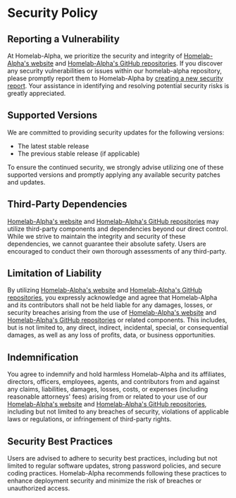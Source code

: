 # Security Policy

## Reporting a Vulnerability

At Homelab-Alpha, we prioritize the security and integrity of [Homelab-Alpha's
website] and [Homelab-Alpha's GitHub repositories]. If you discover any security
vulnerabilities or issues within our homelab-alpha repository, please promptly
report them to Homelab-Alpha by [creating a new security report]. Your
assistance in identifying and resolving potential security risks is greatly
appreciated.

## Supported Versions

We are committed to providing security updates for the following versions:

- The latest stable release
- The previous stable release (if applicable)

To ensure the continued security, we strongly advise utilizing one of these
supported versions and promptly applying any available security patches and
updates.

## Third-Party Dependencies

[Homelab-Alpha's website] and [Homelab-Alpha's GitHub repositories] may utilize
third-party components and dependencies beyond our direct control. While we
strive to maintain the integrity and security of these dependencies, we cannot
guarantee their absolute safety. Users are encouraged to conduct their own
thorough assessments of any third-party.

## Limitation of Liability

By utilizing [Homelab-Alpha's website] and [Homelab-Alpha's GitHub
repositories], you expressly acknowledge and agree that Homelab-Alpha and its
contributors shall not be held liable for any damages, losses, or security
breaches arising from the use of [Homelab-Alpha's website] and [Homelab-Alpha's
GitHub repositories] or related components. This includes, but is not limited
to, any direct, indirect, incidental, special, or consequential damages, as well
as any loss of profits, data, or business opportunities.

## Indemnification

You agree to indemnify and hold harmless Homelab-Alpha and its affiliates,
directors, officers, employees, agents, and contributors from and against any
claims, liabilities, damages, losses, costs, or expenses (including reasonable
attorneys' fees) arising from or related to your use of our [Homelab-Alpha's
website] and [Homelab-Alpha's GitHub repositories], including but not limited to
any breaches of security, violations of applicable laws or regulations, or
infringement of third-party rights.

## Security Best Practices

Users are advised to adhere to security best practices, including but not
limited to regular software updates, strong password policies, and secure coding
practices. Homelab-Alpha recommends following these practices to enhance
deployment security and minimize the risk of breaches or unauthorized access.

[Homelab-Alpha's website]: https://homelab-alpha.nl
[Homelab-Alpha's GitHub repositories]: https://github.com/homelab-alpha
[creating a new security report]:
  https://github.com/homelab-alpha/homelab-alpha/issues/new?&template=security_report.md
